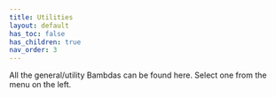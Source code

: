 ```yaml
---
title: Utilities
layout: default
has_toc: false
has_children: true
nav_order: 3
---
```


All the general/utility Bambdas can be found here. Select one from the menu on the left. 